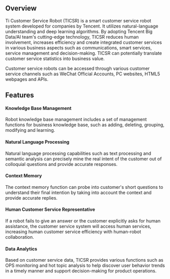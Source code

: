 ## Overview
Ti Customer Service Robot (TICSR) is a smart customer service robot system developed for companies by Tencent. It utilizes natural-language understanding and deep learning algorithms. By adopting Tencent Big Data/AI team's cutting-edge technology, TICSR reduces human involvement, increases efficiency and create integrated customer services in various business aspects such as communications, smart services, service management and decision-making. TICSR can potentially translate customer service statistics into business value.

Customer service robots can be accessed through various customer service channels such as WeChat Official Accounts, PC websites, HTML5 webpages and APIs.

## Features
#### Knowledge Base Management
Robot knowledge base management includes a set of management functions for business knowledge base, such as adding, deleting, grouping, modifying and learning.
#### Natural Language Processing
Natural language processing capabilities such as text processing and semantic analysis can precisely mine the real intent of the customer out of colloquial questions and provide accurate responses.
#### Context Memory
The context memory function can probe into customer's short questions to understand their final intention by taking into account the context and provide accurate replies.
#### Human Customer Service Representative
If a robot fails to give an answer or the customer explicitly asks for human assistance, the customer service system will access human services, increasing human customer service efficiency with human-robot collaboration.
#### Data Analytics
Based on customer service data, TICSR provides various functions such as OPS monitoring and hot topic analysis to help discover user behavior trends in a timely manner and support decision-making for product operations.
